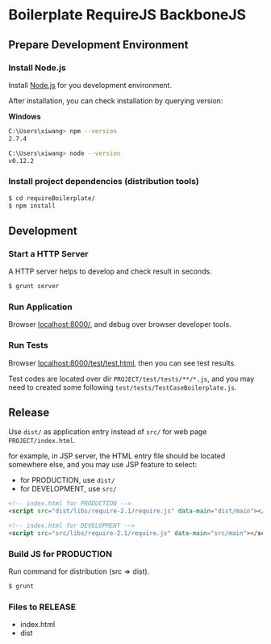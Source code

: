 
# Boilerplate RequireJS BackboneJS

## Prepare Development Environment

### Install Node.js
Install [Node.js](http://www.nodejs.org/) for you development environment.

After installation, you can check installation by querying version:

**Windows**
```bash
C:\Users\xiwang> npm --version
2.7.4

C:\Users\xiwang> node --version
v0.12.2
```

### Install project dependencies (distribution tools)

```bash
$ cd requireBoilerplate/
$ npm install
```

## Development

### Start a HTTP Server

A HTTP server helps to develop and check result in seconds.

```bash
$ grunt server
```

### Run Application
Browser [localhost:8000/](http://localhost:8000/),
and debug over browser developer tools.

### Run Tests
Browser [localhost:8000/test/test.html](http://localhost:8000/test/test.html),
then you can see test results.

Test codes are located over dir `PROJECT/test/tests/**/*.js`,
and you may need to created some following `test/tests/TestCaseBoilerplate.js`.

## Release
Use `dist/` as application entry instead of `src/` for web page `PROJECT/index.html`.

for example, in JSP server, the HTML entry file should be located somewhere else, and you may use JSP feature to select:
* for PRODUCTION, use `dist/`
* for DEVELOPMENT, use `src/`

```html
<!-- index.html for PRODUCTION -->
<script src="dist/libs/require-2.1/require.js" data-main="dist/main"></script>

<!-- index.html for DEVELOPMENT -->
<script src="src/libs/require-2.1/require.js" data-main="src/main"></script>
```

### Build JS for PRODUCTION
Run command for distribution (src => dist).

```bash
$ grunt
```

### Files to RELEASE

* index.html
* dist
